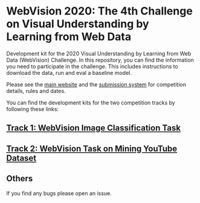 # WebVision 2020: The 4th Challenge on Visual Understanding by Learning from Web Data

Development kit for the 2020 Visual Understanding by Learning from Web Data (WebVision) Challenge. In this repository, you can find the information you need to participate in the challenge. This includes instructions to download the data, run and eval a baseline model. 

Please see the [main website](https://www.vision.ee.ethz.ch/webvision/challenge.html) and the [submission system](https://competitions.codalab.org/competitions) for competition details, rules and dates.

You can find the development kits for the two competition tracks by following these links:
## [Track 1: WebVision Image Classification Task](./classification)
## [Track 2: WebVision Task on Mining YouTube Dataset](./videolearning)


## Others
If you find any bugs please open an issue.
